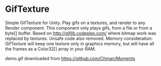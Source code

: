 # GifTexture
Simple GifTexture for Unity. Play gifs on a textures, and render to any Render component.
This component only plays gifs, from a file or from a byte[] buffer.
Based on http://giflib.codeplex.com/ where bitmap work was replaced by textures. Unsafe code also removed.
Memory consideration: GifTexture will keep one texture only in graphics memory, but will have all the frames as a Color32[] array in your RAM.

demo.gif downloaded from https://github.com/Chman/Moments
